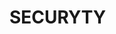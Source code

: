 # SECURYTY
<!--
1._ Primero ingresas en la pagina de index
2._ Despues vas ala pagina de incio
3._ Enseguida puedes navegar en cada pagina 
4._ Puedes navegar por medio del menu despegable
5._ Puedes ir a la pagina de consejos sobre seguridad
6._ Depues ir a Malware 
7._ En esta pagina aprenderas a como proteger tus dispositivos 
8._ Tambien encontraras softwares de ayuda para el virus o malware
9._ Igual encontraras recursos y como proteger tus datos en redes sociales
10._ Finalmente en el menu de inicio podras regresar al index-->
